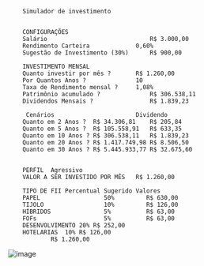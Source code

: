 							
							
							
		Simulador de investimento					
							
												
		CONFIGURAÇÕES					
		Salário		                        R$ 3.000,00			
		Rendimento Carteira		        0,60%			
		Sugestão de Investimento (30%)		R$ 900,00			
							
		INVESTIMENTO MENSAL					
		Quanto investir por mês ?		R$ 1.260,00			
		Por Quantos Anos ?		        10			
		Taxa de Rendimento mensal ?		1,08%			
		Patrimônio acumulado ?		        R$ 306.538,11			
		Dividendos Mensais ?		        R$ 1.839,23			
							
		 Cenários		                Dividendo			
		Quanto em 2 Anos ?	R$ 34.306,81	R$ 205,84			
		Quanto em 5 Anos ?	R$ 105.558,91	R$ 633,35			
		Quanto em 10 Anos ?	R$ 306.538,11	R$ 1.839,23			
		Quanto em 20 Anos ?	R$ 1.417.749,98	R$ 8.506,50			
		Quanto em 30 Anos ?	R$ 5.445.933,77	R$ 32.675,60			
							
							
		PERFIL	Agressivo				
		VALOR A SER INVESTIDO POR MÊS	R$ 1.260,00				
							
		TIPO DE FII	Percentual Sugerido	Valores			
		PAPEL	               50%	       R$ 630,00			
		TIJOLO	               10%	       R$ 126,00			
		HÍBRIDOS               5%	       R$ 63,00			
		FOFs	               5%	       R$ 63,00			
		DESENVOLVIMENTO	20%	R$ 252,00			
		HOTELARIAS	10%	R$ 126,00			
				R$ 1.260,00			
												
![image](https://github.com/user-attachments/assets/23cb622c-ae9a-459d-aa0e-2f33919ce433)

